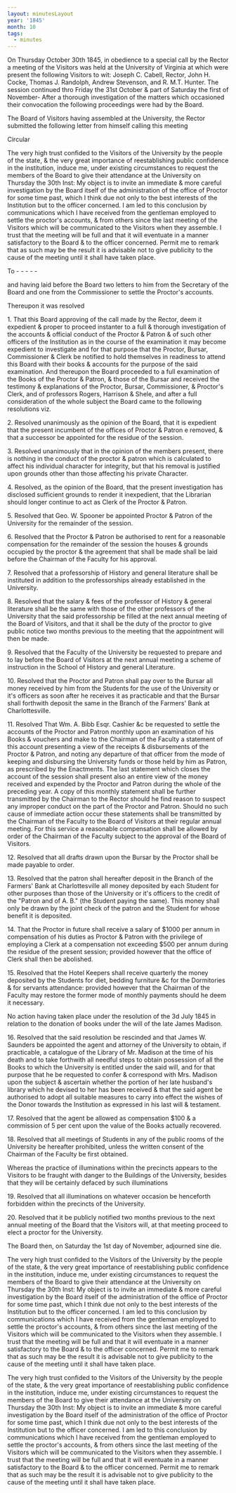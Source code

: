 ```yaml
---
layout: minutesLayout
year: '1845'
month: 10
tags:
  - minutes
---
```

On Thursday October 30th 1845, in obedience to a special call by the Rector a meeting of the Visitors was held at the University of Virginia at which were present the following Visitors to wit: Joseph C. Cabell, Rector, John H. Cocke, Thomas J. Randolph, Andrew Stevenson, and R. M.T. Hunter. The session continued thro Friday the 31st October & part of Saturday the first of November- After a thorough investigation of the matters which occasioned their convocation the following proceedings were had by the Board.

The Board of Visitors having assembled at the University, the Rector submitted the following letter from himself calling this meeting

Circular

The very high trust confided to the Visitors of the University by the people of the state, & the very great importance of reestablishing public confidence in the institution, induce me, under existing circumstances to request the members of the Board to give their attendance at the University on Thursday the 30th Inst: My object is to invite an immediate & more careful investigation by the Board itself of the administration of the office of Proctor for some time past, which I think due not only to the best interests of the Institution but to the officer concerned. I am led to this conclusion by communications which I have received from the gentleman employed to settle the proctor's accounts, & from others since the last meeting of the Visitors which will be communicated to the Visitors when they assemble. I trust that the meeting will be full and that it will eventuate in a manner satisfactory to the Board & to the officer concerned. Permit me to remark that as such may be the result it is advisable not to give publicity to the cause of the meeting until it shall have taken place.

To - - - - -

and having laid before the Board two letters to him from the Secretary of the Board and one from the Commissioner to settle the Proctor's accounts.

Thereupon it was resolved

1\. That this Board approving of the call made by the Rector, deem it expedient & proper to proceed instanter to a full & thorough investigation of the accounts & official conduct of the Proctor & Patron & of such other officers of the Institution as in the course of the examination it may become expedient to investigate and for that purpose that the Proctor, Bursar, Commissioner & Clerk be notified to hold themselves in readiness to attend this Board with their books & accounts for the purpose of the said examination. And thereupon the Board proceeded to a full examination of the Books of the Proctor & Patron, & those of the Bursar and received the testimony & explanations of the Proctor, Bursar, Commissioner, & Proctor's Clerk, and of professors Rogers, Harrison & Shele, and after a full consideration of the whole subject the Board came to the following resolutions viz.

2\. Resolved unanimously as the opinion of the Board, that it is expedient that the present incumbent of the offices of Proctor & Patron e removed, & that a successor be appointed for the residue of the session.

3\. Resolved unanimously that in the opinion of the members present, there is nothing in the conduct of the proctor & patron which is calculated to affect his individual character for integrity, but that his removal is justified upon grounds other than those affecting his private Character.

4\. Resolved, as the opinion of the Board, that the present investigation has disclosed sufficient grounds to render it inexpedient, that the Librarian should longer continue to act as Clerk of the Proctor & Patron.

5\. Resolved that Geo. W. Spooner be appointed Proctor & Patron of the University for the remainder of the session.

6\. Resolved that the Proctor & Patron be authorised to rent for a reasonable compensation for the remainder of the session the houses & grounds occupied by the proctor & the agreement that shall be made shall be laid before the Chairman of the Faculty for his approval.

7\. Resolved that a professorship of History and general literature shall be instituted in addition to the professorships already established in the University.

8\. Resolved that the salary & fees of the professor of History & general literature shall be the same with those of the other professors of the University that the said professorship be filled at the next annual meeting of the Board of Visitors, and that it shall be the duty of the proctor to give public notice two months previous to the meeting that the appointment will then be made.

9\. Resolved that the Faculty of the University be requested to prepare and to lay before the Board of Visitors at the next annual meeting a scheme of instruction in the School of History and general Literature.

10\. Resolved that the Proctor and Patron shall pay over to the Bursar all money received by him from the Students for the use of the University or it's officers as soon after he receives it as practicable and that the Bursar shall forthwith deposit the same in the Branch of the Farmers' Bank at Charlottesville.

11\. Resolved That Wm. A. Bibb Esqr. Cashier &c be requested to settle the accounts of the Proctor and Patron monthly upon an examination of his Books & vouchers and make to the Chairman of the Faculty a statement of this account presenting a view of the receipts & disbursements of the Proctor & Patron, and noting any departure of that officer from the mode of keeping and disbursing the University funds or those held by him as Patron, as prescribed by the Enactments. The last statement which closes the account of the session shall present also an entire view of the money received and expended by the Proctor and Patron during the whole of the preceding year. A copy of this monthly statement shall be further transmitted by the Chairman to the Rector should he find reason to suspect any improper conduct on the part of the Proctor and Patron. Should no such cause of immediate action occur these statements shall be transmitted by the Chairman of the Faculty to the Board of Visitors at their regular annual meeting. For this service a reasonable compensation shall be allowed by order of the Chairman of the Faculty subject to the approval of the Board of Visitors.

12\. Resolved that all drafts drawn upon the Bursar by the Proctor shall be made payable to order.

13\. Resolved that the patron shall hereafter deposit in the Branch of the Farmers' Bank at Charlottesville all money deposited by each Student for other purposes than those of the University or it's officers to the credit of the "Patron and of A. B." (the Student paying the same). This money shall only be drawn by the joint check of the patron and the Student for whose benefit it is deposited.

14\. That the Proctor in future shall receive a salary of $1000 per annum in compensation of his duties as Proctor & Patron with the privilege of employing a Clerk at a compensation not exceeding $500 per annum during the residue of the present session; provided however that the office of Clerk shall then be abolished.

15\. Resolved that the Hotel Keepers shall receive quarterly the money deposited by the Students for diet, bedding furniture &c for the Dormitories & for servants attendance: provided however that the Chairman of the Faculty may restore the former mode of monthly payments should he deem it necessary.

No action having taken place under the resolution of the 3d July 1845 in relation to the donation of books under the will of the late James Madison.

16\. Resolved that the said resolution be rescinded and that James W. Saunders be appointed the agent and attorney of the University to obtain, if practicable, a catalogue of the Library of Mr. Madison at the time of his death and to take forthwith all needful steps to obtain possession of all the Books to which the University is entitled under the said will, and for that purpose that he be requested to confer & correspond with Mrs. Madison upon the subject & ascertain whether the portion of her late husband's library which he devised to her has been received & that the said agent be authorised to adopt all suitable measures to carry into effect the wishes of the Donor towards the Institution as expressed in his last will & testament.

17\. Resolved that the agent be allowed as compensation $100 & a commission of 5 per cent upon the value of the Books actually recovered.

18\. Resolved that all meetings of Students in any of the public rooms of the University be hereafter prohibited, unless the written consent of the Chairman of the Faculty be first obtained.

Whereas the practice of illuminations within the precincts appears to the Visitors to be fraught with danger to the Buildings of the University, besides that they will be certainly defaced by such illuminations

19\. Resolved that all illuminations on whatever occasion be henceforth forbidden within the precincts of the University.

20\. Resolved that it be publicly notified two months previous to the next annual meeting of the Board that the Visitors will, at that meeting proceed to elect a proctor for the University.

The Board then, on Saturday the 1st day of November, adjourned sine die.

The very high trust confided to the Visitors of the University by the people of the state, & the very great importance of reestablishing public confidence in the institution, induce me, under existing circumstances to request the members of the Board to give their attendance at the University on Thursday the 30th Inst: My object is to invite an immediate & more careful investigation by the Board itself of the administration of the office of Proctor for some time past, which I think due not only to the best interests of the Institution but to the officer concerned. I am led to this conclusion by communications which I have received from the gentleman employed to settle the proctor's accounts, & from others since the last meeting of the Visitors which will be communicated to the Visitors when they assemble. I trust that the meeting will be full and that it will eventuate in a manner satisfactory to the Board & to the officer concerned. Permit me to remark that as such may be the result it is advisable not to give publicity to the cause of the meeting until it shall have taken place.

The very high trust confided to the Visitors of the University by the people of the state, & the very great importance of reestablishing public confidence in the institution, induce me, under existing circumstances to request the members of the Board to give their attendance at the University on Thursday the 30th Inst: My object is to invite an immediate & more careful investigation by the Board itself of the administration of the office of Proctor for some time past, which I think due not only to the best interests of the Institution but to the officer concerned. I am led to this conclusion by communications which I have received from the gentleman employed to settle the proctor's accounts, & from others since the last meeting of the Visitors which will be communicated to the Visitors when they assemble. I trust that the meeting will be full and that it will eventuate in a manner satisfactory to the Board & to the officer concerned. Permit me to remark that as such may be the result it is advisable not to give publicity to the cause of the meeting until it shall have taken place.
